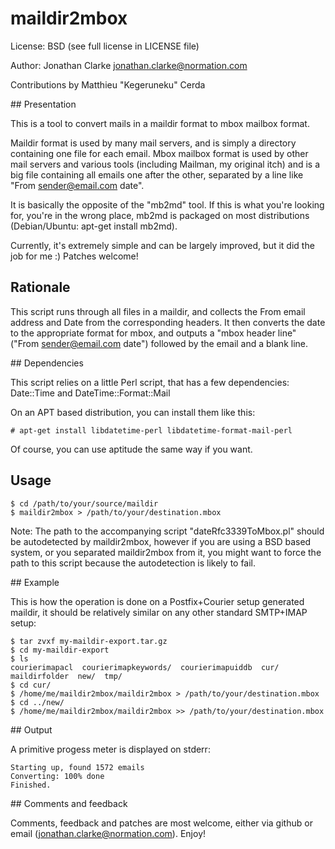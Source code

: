 # maildir2mbox

License: BSD (see full license in LICENSE file)

Author: Jonathan Clarke <jonathan.clarke@normation.com>

Contributions by Matthieu "Kegeruneku" Cerda

## Presentation

This is a tool to convert mails in a maildir format to mbox mailbox format.

Maildir format is used by many mail servers, and is simply a directory containing one file for each email. Mbox mailbox format is used by other mail servers and various tools (including Mailman, my original itch) and is a big file containing all emails one after the other, separated by a line like "From  sender@email.com  date".

It is basically the opposite of the "mb2md" tool. If this is what you're looking for, you're in the wrong place, mb2md is packaged on most distributions (Debian/Ubuntu: apt-get install mb2md).

Currently, it's extremely simple and can be largely improved, but it did the job for me :) Patches welcome!

## Rationale

This script runs through all files in a maildir, and collects the From email address and Date from the corresponding headers. It then converts the date to the appropriate format for mbox, and outputs a "mbox header line" ("From  sender@email.com  date") followed by the email and a blank line.

## Dependencies

This script relies on a little Perl script, that has a few dependencies: Date::Time and DateTime::Format::Mail

On an APT based distribution, you can install them like this:

    # apt-get install libdatetime-perl libdatetime-format-mail-perl

Of course, you can use aptitude the same way if you want.

## Usage

    $ cd /path/to/your/source/maildir
    $ maildir2mbox > /path/to/your/destination.mbox

Note: The path to the accompanying script "dateRfc3339ToMbox.pl" should be autodetected by maildir2mbox, however if you are using a BSD based system, or you separated maildir2mbox from it, you might want to force the path to this script because the autodetection is likely to fail.

## Example

This is how the operation is done on a Postfix+Courier setup generated maildir, it should be relatively similar on any other standard SMTP+IMAP setup:

    $ tar zvxf my-maildir-export.tar.gz
    $ cd my-maildir-export
    $ ls
    courierimapacl  courierimapkeywords/  courierimapuiddb  cur/  maildirfolder  new/  tmp/
    $ cd cur/
    $ /home/me/maildir2mbox/maildir2mbox > /path/to/your/destination.mbox
    $ cd ../new/
    $ /home/me/maildir2mbox/maildir2mbox >> /path/to/your/destination.mbox

## Output

A primitive progess meter is displayed on stderr:

    Starting up, found 1572 emails
    Converting: 100% done
    Finished.

## Comments and feedback

Comments, feedback and patches are most welcome, either via github or email (jonathan.clarke@normation.com). Enjoy!
